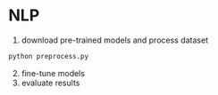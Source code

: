 # NLP

1. download pre-trained models and process dataset
```python
python preprocess.py
```
2. fine-tune models
3. evaluate results